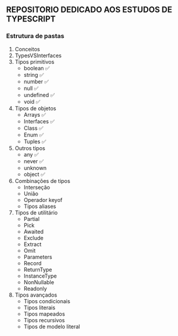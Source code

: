 ## REPOSITORIO DEDICADO AOS ESTUDOS DE TYPESCRIPT

### Estrutura de pastas

1. Conceitos 
2. TypesVSInterfaces
3. Tipos primitivos 
   - boolean ✅
   - string ✅
   - number ✅
   - null ✅
   - undefined ✅
   - void ✅
4. Tipos de objetos
   - Arrays ✅
   - Interfaces ✅
   - Class ✅
   - Enum ✅
   - Tuples ✅
6. Outros tipos
   - any ✅
   - never ✅
   - unknown 
   - object ✅
7. Combinações de tipos
   - Interseção 
   - União 
   - Operador keyof 
   - Tipos aliases
8. Tipos de utilitário
   - Partial
   - Pick
   - Awaited
   - Exclude
   - Extract
   - Omit
   - Parameters
   - Record
   - ReturnType
   - InstanceType
   - NonNullable
   - Readonly
9. Tipos avançados
   - Tipos condicionais
   - Tipos literais
   - Tipos mapeados
   - Tipos recursivos
   - Tipos de modelo literal
   
